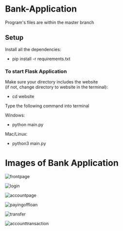 # Bank-Application 
Program's files are within the master branch

## Setup
Install all the dependencies:
- pip install -r requirements.txt   

### To start Flask Application
Make sure your directory includes the website  
(if not, change directory to website in the terminal):

- cd website

Type the following command into terminal

Windows:
- python main.py   

Mac/Linux:
- python3 main.py  


# Images of Bank Application

![frontpage](https://github.com/darrencodes0/MyBank-App/assets/126924973/abc7883c-e363-4448-afee-de5b0712ff06)

![login](https://github.com/darrencodes0/MyBank-App/assets/126924973/6370b79a-f868-4034-9f8a-a87a670ea205)

![accountpage](https://github.com/darrencodes0/MyBank-App/assets/126924973/f7700303-dc49-4d62-819d-313b5a65ae5d)

![payingoffloan](https://github.com/darrencodes0/MyBank-App/assets/126924973/5d31c881-4acd-46fb-aa87-240a9cc6dd65)

![transfer](https://github.com/darrencodes0/MyBank-App/assets/126924973/431b3f84-6de4-4993-90f4-8e4f2503d3f4)


![accounttransaction](https://github.com/darrencodes0/MyBank-App/assets/126924973/f10f238c-7d61-41b8-8530-c6cb195002a1)

